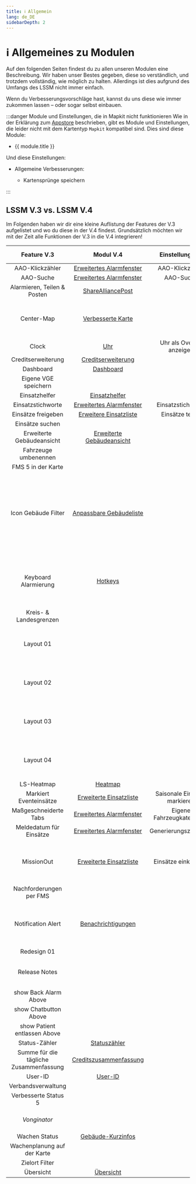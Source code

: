 ```yaml
---
title: ℹ️ Allgemein
lang: de_DE
sidebarDepth: 2
---
```


# ℹ️ Allgemeines zu Modulen

Auf den folgenden Seiten findest du zu allen unseren Modulen eine Beschreibung. Wir haben unser Bestes gegeben, diese so verständlich, und trotzdem vollständig, wie möglich zu halten. Allerdings ist dies aufgrund des Umfangs des LSSM nicht immer einfach.

Wenn du Verbesserungsvorschläge hast, kannst du uns diese wie immer zukommen lassen – oder sogar selbst einbauen.

:::danger Module und Einstellungen, die in Mapkit nicht funktionieren
Wie in der Erklärung zum [Appstore](appstore.md) beschrieben, gibt es Module und Einstellungen, die leider nicht mit dem Kartentyp `Mapkit` kompatibel sind. Dies sind diese Module:
<ul>
    <li v-for="module in $theme.variables.noMapkitModules.de_DE" :key="module.title">
        <router-link :to="module.f">
            {{ module.title }}
        </router-link>
    </li>
</ul>
    Und diese Einstellungen:
<ul>
    <li><router-link to="modules/generalExtensions">
        Allgemeine Verbesserungen:
        <ul>
            <li><router-link to="modules/generalExtensions#kartensprunge-speichern">
                Kartensprünge speichern
            </router-link></li>
        </ul>
    </router-link></li>
</ul>
:::

## LSSM V.3 vs. LSSM V.4

Im Folgenden haben wir dir eine kleine Auflistung der Features der V.3 aufgelistet und wo du diese in der V.4 findest.
Grundsätzlich möchten wir mit der Zeit alle Funktionen der V.3 in die V.4 integrieren!

|              Feature V.3               |                   Modul V.4                    |       Einstellung V.4        |                                                                            Änderungen / Hinweise                                                                            |
|:--------------------------------------:|:----------------------------------------------:|:----------------------------:|:---------------------------------------------------------------------------------------------------------------------------------------------------------------------------:|
|            AAO-Klickzähler             | [Erweitertes Alarmfenster][extendedCallWindow] |       AAO-Klickzähler        |                                                                                                                                                                             |
|               AAO-Suche                | [Erweitertes Alarmfenster][extendedCallWindow] |          AAO-Suche           |                                                                                                                                                                             |
|      Alarmieren, Teilen & Posten       |            [ShareAlliancePost][sap]            |                              |                                                                                                                                                                             |
|               Center-Map               |        [Verbesserte Karte][extendedMap]        |                              |                                               Hier ist aktuell nur der statische Modus eingebaut. Der dynamische folgt noch.                                                |
|                 Clock                  |                  [Uhr][clock]                  |   Uhr als Overlay anzeigen   |                                                                                                                                                                             |
|           Creditserweiterung           |     [Creditserweiterung][creditsextension]     |                              |                                                                                                                                                                             |
|               Dashboard                |             [Dashboard][dashboard]             |                              |                                                                                                                                                                             |
|          Eigene VGE speichern          |                                                |                              |                                                                                                                                                                             |
|             Einsatzhelfer              |         [Einsatzhelfer][missionHelper]         |                              |                                                                                                                                                                             |
|           Einsatzstichworte            | [Erweitertes Alarmfenster][extendedCallWindow] |      Einsatzstichworte       |                                                                                                                                                                             |
|           Einsätze freigeben           |   [Erweitere Einsatzliste][extendedCallList]   |       Einsätze teilen        |                                                                                                                                                                             |
|            Einsätze suchen             |                                                |                              |                                                                                                                                                                             |
|       Erweiterte Gebäudeansicht        | [Erweiterte Gebäudeansicht][extendedBuilding]  |                              |                                                                                                                                                                             |
|          Fahrzeuge umbenennen          |                                                |                              |                                                                                                                                                                             |
|           FMS 5 in der Karte           |                                                |                              |                                                                                                                                                                             |
|          Icon Gebäude Filter           | [Anpassbare Gebäudeliste][buildingListFilter]  |                              | Es werden keine Icons mehr Standardmäßig ersetzt. Dafür kann das Modul der V.4 viel mehr: Du kannst die Filter selbstständig festlegen, sowohl mit Text als auch mit Icons! |
|          Keyboard Alarmierung          |               [Hotkeys][hotkeys]               |                              |                              Dieses Modul ist noch lange nicht fertig, aber mit der Zeit werden hier auch alle Hotkeys der V3 verfügbar sein.                               |
|         Kreis- & Landesgrenzen         |                                                |                              |                                                                                                                                                                             |
|               Layout 01                |                                                |                              |                                            Wir möchten ein Modul für viele Layouts anbieten, die man auch selbst anpassen kann.                                             |
|               Layout 02                |                                                |                              |                                            Wir möchten ein Modul für viele Layouts anbieten, die man auch selbst anpassen kann.                                             |
|               Layout 03                |                                                |                              |                                            Wir möchten ein Modul für viele Layouts anbieten, die man auch selbst anpassen kann.                                             |
|               Layout 04                |                                                |                              |                                            Wir möchten ein Modul für viele Layouts anbieten, die man auch selbst anpassen kann.                                             |
|               LS-Heatmap               |               [Heatmap][heatmap]               |                              |                                                                                                                                                                             |
|         Markiert Eventeinsätze         |  [Erweiterte Einsatzliste][extendedCallList]   | Saisonale Einsätze markieren |                                                                                                                                                                             |
|         Maßgeschneiderte Tabs          | [Erweitertes Alarmfenster][extendedCallWindow] |  Eigene Fahrzeugkategorien   |                                                                                                                                                                             |
|        Meldedatum für Einsätze         | [Erweitertes Alarmfenster][extendedCallWindow] |    Generierungszeitpunkt     |                                                                                                                                                                             |
|               MissionOut               |  [Erweiterte Einsatzliste][extendedCallList]   |     Einsätze einklappen      |                                          Die Anzeige der Patientenzahl findet sich im selben Modul als Einstellung `Patientenzahl`                                          |
|        Nachforderungen per FMS         |                                                |                              |                                                                                                                                                                             |
|           Notification Alert           |    [Benachrichtigungen][notificationAlert]     |                              |                                  In der V.4 gibt es viele mögliche Benachrichtigungen zur Auswahl, die auch teilweise konfigurierbar sind.                                  |
|              Redesign 01               |                                                |                              |                                                                                                                                                                             |
|             Release Notes              |                                                |                              |                                                Die Releasenotes sind nativ in der V.4 integriert und nicht deaktivierbar ;)                                                 |
|         show Back Alarm Above          |                                                |                              |                                                                                                                                                                             |
|         show Chatbutton Above          |                                                |                              |                                                                                                                                                                             |
|      show Patient entlassen Above      |                                                |                              |                                                                                                                                                                             |
|             Status-Zähler              |         [Statuszähler][statusCounter]          |                              |                                                                                                                                                                             |
| Summe für die tägliche Zusammenfassung | [Creditszusammenfassung][dailyCreditsSummary]  |                              |                                                                                                                                                                             |
|                User-ID                 |               [User-ID][userid]                |                              |                                                                                                                                                                             |
|           Verbandsverwaltung           |                                                |                              |                                                                                                                                                                             |
|          Verbesserte Status 5          |                                                |                              |                                                                                                                                                                             |
|              *Vonginator*              |                                                |                              |                                                             *Ob dieses Modul in die V.4 kommt ist noch unklar!*                                                             |
|             Wachen Status              |       [Gebäude-Kurzinfos][buildingHover]       |                              |                                                                                                                                                                             |
|      Wachenplanung auf der Karte       |                                                |                              |                                                                                                                                                                             |
|             Zielort Filter             |                                                |                              |                                                                                                                                                                             |
|               Übersicht                |             [Übersicht][overview]              |                              |                                                                                                                                                                             |

[extendedCallWindow]: modules/extendedCallWindow.md
[clock]: modules/clock.md
[dashboard]: modules/dashboard.md
[missionHelper]: modules/missionHelper.md
[extendedBuilding]: modules/extendedBuilding.md
[notificationAlert]: modules/notificationAlert.md
[statusCounter]: modules/statusCounter.md
[dailyCreditsSummary]: modules/dailyCreditsSummary.md
[userid]: modules/userid.md
[buildingHover]: modules/buildingHover.md
[overview]: modules/overview.md
[buildingListFilter]: modules/buildingListFilter.md
[extendedCallList]: modules/extendedCallList.md
[hotkeys]: modules/hotkeys.md
[extendedMap]: modules/extendedMap.md
[creditsextension]: modules/creditsextension.md
[heatmap]: modules/heatmap.md
[sap]: modules/shareAlliancePost.md
